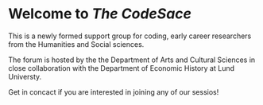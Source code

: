 # Welcome to __*The CodeSace*__

This is a newly formed support group for coding, early career researchers from the Humanities and Social sciences.

The forum is hosted by the the Department of Arts and Cultural Sciences in close collaboration with the Department of Economic History at Lund Universty.

Get in concact if you are interested in joining any of our sessios!

